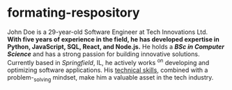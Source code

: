 # formating-respository
John Doe is a 29-year-old Software Engineer at Tech Innovations Ltd.</br> **With five years of experience in the field, he has developed expertise in Python, JavaScript, SQL, React, and Node.js.** He holds a ***BSc in Computer Science*** and has a strong passion for building innovative solutions.<br/> Currently based in _Springfield_, IL, he actively works <sup>on</sup> developing and optimizing software applications. His <ins>technical skills</ins>, combined with a problem-<sub>solving</sub> mindset, make him a valuable asset in the tech industry.

